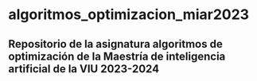 # algoritmos_optimizacion_miar2023

## Repositorio de la asignatura algoritmos de optimización de la Maestría de inteligencia artificial de la VIU 2023-2024 
